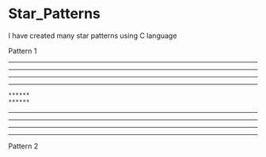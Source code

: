# Star_Patterns
I have created many star patterns using C language

Pattern 1

******
 ******
  ******
   ******
    ******
    ******
   ******
  ******
 ******
******

Pattern 2

